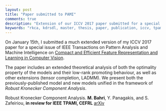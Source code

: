 ```yaml
---
layout: post
title: "Paper submitted to PAMI"
comments: true
description: "Extension of our ICCV 2017 paper submitted for a special issue of IEEE TPAMI"
keywords: "rkca, kdrsdl, master, thesis, paper, publication, iccv, tpami"
---
```


On January 15th, I submitted a much extended version of my ICCV 2017 paper for a special issue of IEEE Transactions on Pattern Analysis and Machine Intelligence on [Compact and Efficient Feature Representation and Learning in Computer Vision](http://www.ee.oulu.fi/~lili/TPAMI2017_SI.htm).

The paper includes an extended theoretical analysis of both the optimality property of the models and their low-rank promoting behaviour, as well as other extensions (tensor completion, LADMM). We present both the previously-published model and new models unified in the framework of *Robust Kronecker Component Analysis*.

Robust Kronecker Component Analysis. **M. Bahri**, Y. Panagakis, and S. Zafeiriou, **in review for IEEE TPAMI, CEFRL** [arXiv](https://arxiv.org/abs/1801.06432)
